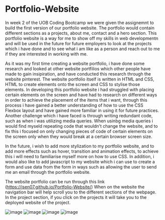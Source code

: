 # Portfolio-Website

In week 2 of the UOB Coding Bootcamp we were given the assignemnt to build the first version of our portfolio website. The portfolio would contain different sections as a projects, about me, contact and a hero section. This portfolio website is a way for me to show off my skills in web developmentn and will be used in the future for future employers to look at  the projects which i have done and to see what i am like as a person and reach out to me if they are interested in working with me. 

As it was my first time creating a website portfolio, i have done some research and looked at other website portfilios which other people have made to gain insipiration, and have conducted this research through the website pinterest. The website portfolio itself is written in HTML and CSS, HTML to create elements onto the screen and CSS to stylise those elements. In developing this portfolio website i had struggled with placing certain elements on the screen and have had to research on different ways in order to achieve the placement of the items that i want, through this process i have gained a better understanding of how to use the CSS Flexbox layout and have gained more familiar in using it for future practices. Another challenge which i have faced is through writing redundant code, such as when i was utilizing media queries. When usinbg media queries i would find myseld repeating code that wouldn't change the website, and to fix this i focused on only changing pieces of code of certain elements on the screen only when they would break at a certain browser screen size.  

In the future, i wish to add more stylization to my portfolio website, and to add more effects such as hover, transition and animation effects, to achieve this i will need to familiarise myself more on how to use CSS. In addition, i would also like to add javascript to my website which i can use to create a form and use data from the form in ways such as allowing the user to send me an email through the portfolio website.

The website portfolio can be run through this link (https://jsen07.github.io/Portfolio-Website/) When on the website the navigation bar will help scroll you to the different sections of the webpage. In the project section, if you click on the projects it will take you to the deployed website of the project.


![image](https://user-images.githubusercontent.com/56829664/217954081-71364618-ff73-4209-abea-41ace45d2e94.png)
![image](https://user-images.githubusercontent.com/56829664/217954181-71f65e8c-ccbe-4629-812e-687d835c55f6.png)
![image](https://user-images.githubusercontent.com/56829664/217954245-17cc3000-42e4-4798-b4a0-a9f3d2eec0f0.png)
![image](https://user-images.githubusercontent.com/56829664/217954282-05dd8339-bb12-4308-a73d-1abc9007c040.png)
